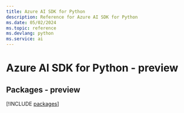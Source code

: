 ```yaml
---
title: Azure AI SDK for Python
description: Reference for Azure AI SDK for Python
ms.date: 05/02/2024
ms.topic: reference
ms.devlang: python
ms.service: ai
---
```

# Azure AI SDK for Python - preview
## Packages - preview
[!INCLUDE [packages](ai-index.md)]